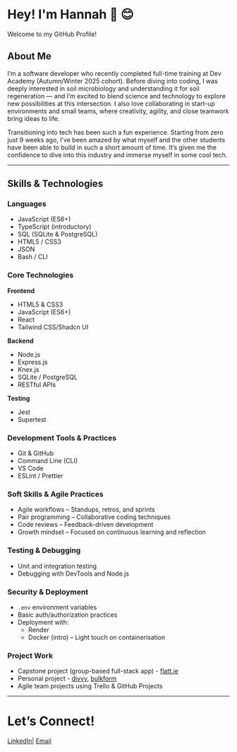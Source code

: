 # Hey! I'm Hannah 👋 😊

Welcome to my GitHub Profile!

## About Me
I’m a software developer who recently completed full-time training at Dev Academy (Autumn/Winter 2025 cohort). Before diving into coding, I was deeply interested in soil microbiology and understanding it for soil regeneration — and I’m excited to blend science and technology to explore new possibilities at this intersection. I also love collaborating in start-up environments and small teams, where creativity, agility, and close teamwork bring ideas to life. 

Transitioning into tech has been such a fun experience. Starting from zero just 9 weeks ago, I’ve been amazed by what myself and the other students have been able to build in such a short amount of time. It’s given me the confidence to dive into this industry and immerse myself in some cool tech.

---

## Skills & Technologies

### Languages
- JavaScript (ES6+)
- TypeScript (introductory)
- SQL (SQLite & PostgreSQL)
- HTML5 / CSS3
- JSON
- Bash / CLI

### Core Technologies

**Frontend**  
- HTML5 & CSS3
- JavaScript (ES6+)
- React 
- Tailwind CSS/Shadcn UI
  
**Backend**  
- Node.js
- Express.js
- Knex.js
- SQLite / PostgreSQL
- RESTful APIs

**Testing**  
- Jest
- Supertest

### Development Tools & Practices
- Git & GitHub
- Command Line (CLI)
- VS Code
- ESLint / Prettier

### Soft Skills & Agile Practices
- Agile workflows – Standups, retros, and sprints  
- Pair programming – Collaborative coding techniques  
- Code reviews – Feedback-driven development  
- Growth mindset – Focused on continuous learning and reflection  

### Testing & Debugging
- Unit and integration testing  
- Debugging with DevTools and Node.js  

### Security & Deployment
- `.env` environment variables  
- Basic auth/authorization practices  
- Deployment with:
  - Render
  - Docker (intro) – Light touch on containerisation  

### Project Work
- Capstone project (group-based full-stack app) - [flatt.ie](https://github.com/hchristinasmith/flatt.ie)
- Personal project - [divvy](https://github.com/hchristinasmith/divvy-), [bulkform](https://github.com/hchristinasmith/bulkform)
- Agile team projects using Trello & GitHub Projects  

---

# Let’s Connect!
[LinkedIn](https://www.linkedin.com/in/hannah-smith-a7659223b/)| [Email](hchristinasmith@gmail.com)

